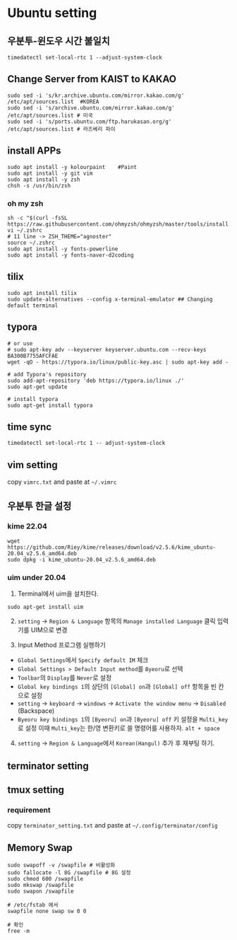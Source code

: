 # Ubuntu setting

## 우분투-윈도우 시간 불일치
    
    timedatectl set-local-rtc 1 --adjust-system-clock


## Change Server from KAIST to KAKAO

    sudo sed -i 's/kr.archive.ubuntu.com/mirror.kakao.com/g' /etc/apt/sources.list  #KOREA
    sudo sed -i 's/archive.ubuntu.com/mirror.kakao.com/g' /etc/apt/sources.list # 미국
    sudo sed -i 's/ports.ubuntu.com/ftp.harukasan.org/g' /etc/apt/sources.list # 라즈베리 파이

## install APPs 

    sudo apt install -y kolourpaint    #Paint
    sudo apt install -y git vim 
    sudo apt install -y zsh
    chsh -s /usr/bin/zsh 
    
    
### oh my zsh
    sh -c "$(curl -fsSL https://raw.githubusercontent.com/ohmyzsh/ohmyzsh/master/tools/install.sh)"
    vi ~/.zshrc
    # 11 line -> ZSH_THEME="agnoster"
    source ~/.zshrc
    sudo apt install -y fonts-powerline
    sudo apt install -y fonts-naver-d2coding

    

## tilix

    sudo apt install tilix
    sudo update-alternatives --config x-terminal-emulator ## Changing default terminal

## typora

    # or use
	# sudo apt-key adv --keyserver keyserver.ubuntu.com --recv-keys BA300B7755AFCFAE
	wget -qO - https://typora.io/linux/public-key.asc | sudo apt-key add -
	 
	# add Typora's repository
	sudo add-apt-repository 'deb https://typora.io/linux ./'
	sudo apt-get update
	 
	# install typora
	sudo apt-get install typora

## time sync

    timedatectl set-local-rtc 1 -- adjust-system-clock
    

## vim setting 
copy `vimrc.txt` and paste at `~/.vimrc`

## 우분투 한글 설정
### kime  22.04

    wget https://github.com/Riey/kime/releases/download/v2.5.6/kime_ubuntu-20.04_v2.5.6_amd64.deb
    sudo dpkg -i kime_ubuntu-20.04_v2.5.6_amd64.deb


### uim under 20.04
1. Terminal에서 uim을 설치한다.

```
sudo apt-get install uim
```    

2. `setting` → `Region & Language` 항목의 `Manage installed Language` 클릭 입력기를 UIM으로 변경
    
3. Input Method 프로그램 실행하기

- `Global Settings`에서 `Specify default IM` 체크
- `Global Settings > Default Input method`를 `Byeoru`로 선택
- `Toolbar`의 `Display`를 `Never`로 설정
- `Global key bindings 1`의 상단의 `[Global] on`과 `[Global] off` 항목을 빈 칸으로 설정
- `setting` → `keyboard` → `windows` → `Activate the window menu` → `Disabled` (Backspace)
- `Byeoru key bindings 1`의 `[Byeoru] on`과 `[Byeoru] off` 키 설정을 `Multi_key`로 설정
이때 `Multi_key`는 한/영 변환키로 쓸 명령어를 사용하자. 
`alt + space`

4.  `setting` → `Region & Language`에서 `Korean(Hangul)` 추가 후 재부팅 하기.
    


## terminator setting 

## tmux setting 

### requirement 



copy `terminator_setting.txt` and paste at `~/.config/terminator/config`

## Memory Swap 
    sudo swapoff -v /swapfile # 비활성화
    sudo fallocate -l 8G /swapfile # 8G 설정
    sudo chmod 600 /swapfile
    sudo mkswap /swapfile
    sudo swapon /swapfile
    
    # /etc/fstab 에서
    swapfile none swap sw 0 0
    
    # 확인 
    free -m 
